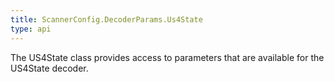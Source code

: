 ```yaml
---
title: ScannerConfig.DecoderParams.Us4State
type: api
---
```



The US4State class provides access to parameters that are available
 for the US4State decoder.


